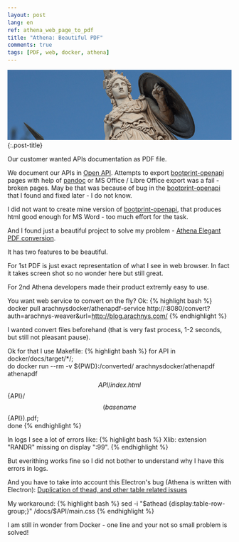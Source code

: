 ```yaml
---
layout: post
lang: en
ref: athena_web_page_to_pdf
title: "Athena: Beautiful PDF"
comments: true
tags: [PDF, web, docker, athena]
---
```


![](/images/athena.png){:.post-title}

Our customer wanted APIs documentation as PDF file.

We document our APIs in [Open API](http://swagger.io/).
Attempts to export [bootprint-openapi](https://github.com/bootprint/bootprint-openapi) pages
with help of [pandoc](http://pandoc.org/)
or MS Office / Libre Office export was a fail - broken pages.
May be that was because of bug in the [bootprint-openapi](https://github.com/bootprint/bootprint-openapi)
that I found and fixed later - I do not know.

I did not want to create mine version of [bootprint-openapi](https://github.com/bootprint/bootprint-openapi),
that produces html good enough for MS Word - too much effort for the task.

And I found just a beautiful project to solve my problem - 
[Athena Elegant PDF conversion](http://www.athenapdf.com/).

It has two features to be beautiful.

For 1st PDF is just exact representation of what I see in web browser.
In fact it takes screen shot so no wonder here but still great.

For 2nd Athena developers made their product extremly easy to use.

You want web service to convert on the fly? Ok:
{% highlight bash %}
docker pull arachnysdocker/athenapdf-service
http://<docker-address>:8080/convert?auth=arachnys-weaver&url=http://blog.arachnys.com/
{% endhighlight %}

I wanted convert files beforehand (that is very fast process, 1-2 seconds, but still not pleasant pause).

Ok for that I use Makefile:
{% highlight bash %}
for API in docker/docs/target/*/; \
    do docker run --rm -v ${PWD}:/converted/ arachnysdocker/athenapdf athenapdf $${API}/index.html $${API}/$$(basename $${API}).pdf; \
done
{% endhighlight %}

In logs I see a lot of errors like:
{% highlight bash %}
Xlib:  extension "RANDR" missing on display ":99".
{% endhighlight %}

But everithing works fine so I did not bother to understand why I have this errors in logs.

And you have to take into account this Electron's bug (Athena is written with Electron):
[Duplication of thead, and other table related issues](https://github.com/arachnys/athenapdf/issues/68)

My workaround:
{% highlight bash %}
sed -i "\$athead {display:table-row-group;}" /docs/$API/main.css
{% endhighlight %}

I am still in wonder from Docker - one line and your not so small problem is solved!
